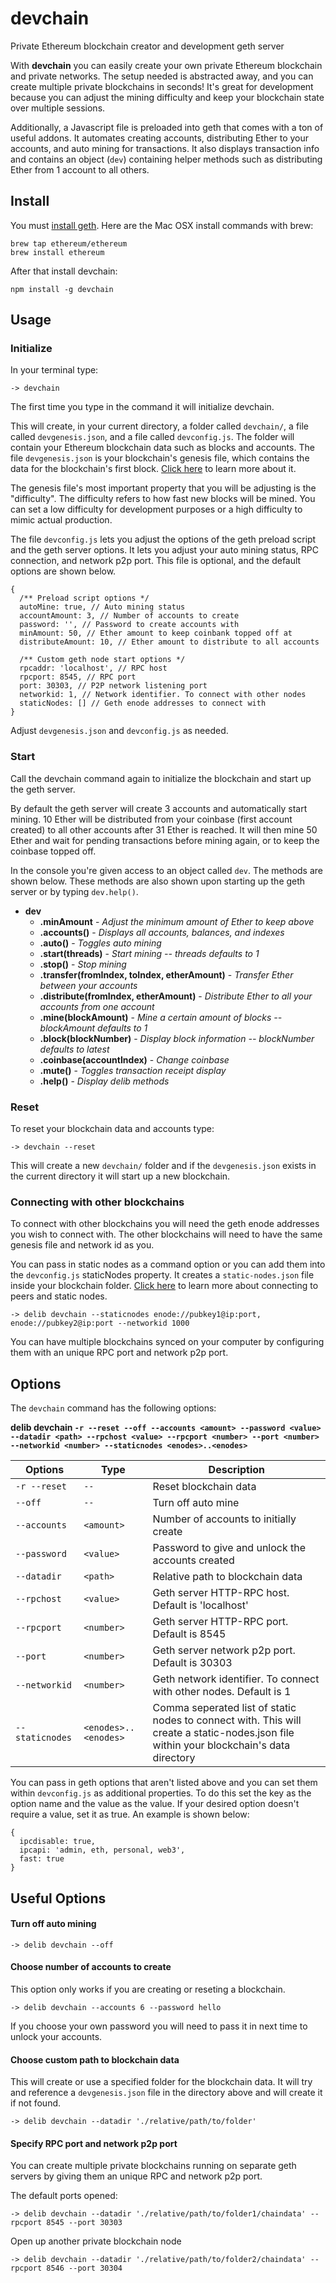 # devchain

Private Ethereum blockchain creator and development geth server

With **devchain** you can easily create your own private Ethereum blockchain and private networks. The setup needed is abstracted away, and you can create multiple private blockchains in seconds! It's great for development because you can adjust the mining difficulty and keep your blockchain state over multiple sessions.

Additionally, a Javascript file is preloaded into geth that comes with a ton of useful addons. It automates creating accounts, distributing Ether to your accounts, and auto mining for transactions. It also displays transaction info and contains an object (`dev`) containing helper methods such as distributing Ether from 1 account to all others.

## Install
You must [install geth](https://github.com/ethereum/go-ethereum/wiki/Building-Ethereum). Here are the Mac OSX install commands with brew:

```
brew tap ethereum/ethereum
brew install ethereum
```

After that install devchain:

```
npm install -g devchain
```

## Usage

### Initialize
In your terminal type:

```
-> devchain
```
The first time you type in the command it will initialize devchain.

This will create, in your current directory, a folder called `devchain/`, a file called `devgenesis.json`, and a file called `devconfig.js`. The folder will contain your Ethereum blockchain data such as blocks and accounts. The file `devgenesis.json` is your blockchain's genesis file, which contains the data for the blockchain's first block. [Click here](http://ethereum.stackexchange.com/questions/2376/what-does-each-genesis-json-parameter-mean) to learn more about it.

The genesis file's most important property that you will be adjusting is the "difficulty". The difficulty refers to how fast new blocks will be mined. You can set a low difficulty for development purposes or a high difficulty to mimic actual production.

The file `devconfig.js` lets you adjust the options of the geth preload script and the geth server options. It lets you adjust your auto mining status, RPC connection, and network p2p port. This file is optional, and the default options are shown below.

```
{
  /** Preload script options */
  autoMine: true, // Auto mining status
  accountAmount: 3, // Number of accounts to create
  password: '', // Password to create accounts with
  minAmount: 50, // Ether amount to keep coinbank topped off at
  distributeAmount: 10, // Ether amount to distribute to all accounts

  /** Custom geth node start options */
  rpcaddr: 'localhost', // RPC host
  rpcport: 8545, // RPC port
  port: 30303, // P2P network listening port
  networkid: 1, // Network identifier. To connect with other nodes
  staticNodes: [] // Geth enode addresses to connect with
}
```

Adjust `devgenesis.json` and `devconfig.js` as needed.

### Start
Call the devchain command again to initialize the blockchain and start up the geth server.

By default the geth server will create 3 accounts and automatically start mining. 10 Ether will be distributed from your coinbase (first account created) to all other accounts after 31 Ether is reached. It will then mine 50 Ether and wait for pending transactions before mining again, or to keep the coinbase topped off.

In the console you're given access to an object called `dev`. The methods are shown below. These methods are also shown upon starting up the geth server or by typing `dev.help()`.

* **dev**
   * **.minAmount** - *Adjust the minimum amount of Ether to keep above*
   * **.accounts()** - *Displays all accounts, balances, and indexes*
   * **.auto()** - *Toggles auto mining*
   * **.start(threads)** - *Start mining -- threads defaults to 1*
   * **.stop()** - *Stop mining*
   * **.transfer(fromIndex, toIndex, etherAmount)** - *Transfer Ether between your accounts*
   * **.distribute(fromIndex, etherAmount)** - *Distribute Ether to all your accounts from one account*
   * **.mine(blockAmount)** - *Mine a certain amount of blocks -- blockAmount defaults to 1*
   * **.block(blockNumber)** - *Display block information -- blockNumber defaults to latest*
   * **.coinbase(accountIndex)** - *Change coinbase*
   * **.mute()** - *Toggles transaction receipt display*
   * **.help()** - *Display delib methods*

### Reset
To reset your blockchain data and accounts type:

```
-> devchain --reset
```

This will create a new `devchain/` folder and if the `devgenesis.json` exists in the current directory it will start up a new blockchain.

### Connecting with other blockchains
To connect with other blockchains you will need the geth enode addresses you wish to connect with. The other blockchains will need to have the same genesis file and network id as you.

You can pass in static nodes as a command option or you can add them into the `devconfig.js` staticNodes property. It creates a `static-nodes.json` file inside your blockchain folder. [Click here](https://github.com/ethereum/go-ethereum/wiki/Connecting-to-the-network) to learn more about connecting to peers and static nodes.

```
-> delib devchain --staticnodes enode://pubkey1@ip:port, enode://pubkey2@ip:port --networkid 1000
```

You can have multiple blockchains synced on your computer by configuring them with an unique RPC port and network p2p port.

## Options
The `devchain` command has the following options:

**delib devchain `-r --reset --off --accounts <amount> --password <value> --datadir <path> --rpchost <value> --rpcport <number> --port <number> --networkid <number> --staticnodes <enodes>..<enodes>`**

| Options | Type | Description |
| --- | --- | --- |
| `-r --reset` | `-- `| Reset blockchain data |
| `--off` | `--`  | Turn off auto mine |
| `--accounts` | `<amount>` | Number of accounts to initially create |
| `--password` | `<value>` |  Password to give and unlock the accounts created |
| `--datadir` | `<path>` | Relative path to blockchain data |
| `--rpchost` | `<value>` | Geth server HTTP-RPC host. Default is 'localhost' |
| `--rpcport` | `<number>` | Geth server HTTP-RPC port. Default is 8545 |
| `--port` | `<number>` | Geth server network p2p port. Default is 30303 |
| `--networkid` | `<number>` | Geth network identifier. To connect with other nodes. Default is 1 |
| `--staticnodes` | `<enodes>..<enodes>` | Comma seperated list of static nodes to connect with. This will create a static-nodes.json file within your blockchain's data directory |

You can pass in geth options that aren't listed above and you can set them within `devconfig.js` as additional properties. To do this set the key as the option name and the value as the value. If your desired option doesn't require a value, set it as true. An example is shown below:

```
{
  ipcdisable: true,
  ipcapi: 'admin, eth, personal, web3',
  fast: true
}
```

## Useful Options

#### Turn off auto mining
```
-> delib devchain --off
```

#### Choose number of accounts to create
This option only works if you are creating or reseting a blockchain.
```
-> delib devchain --accounts 6 --password hello
```
If you choose your own password you will need to pass it in next time to unlock your accounts.

#### Choose custom path to blockchain data
This will create or use a specified folder for the blockchain data. It will try and reference a `devgenesis.json` file in the directory above and will create it if not found.
```
-> delib devchain --datadir './relative/path/to/folder'
```

#### Specify RPC port and network p2p port
You can create multiple private blockchains running on separate geth servers by giving them an unique RPC and network p2p port.

The default ports opened:
```
-> delib devchain --datadir './relative/path/to/folder1/chaindata' --rpcport 8545 --port 30303
```

Open up another private blockchain node
```
-> delib devchain --datadir './relative/path/to/folder2/chaindata' --rpcport 8546 --port 30304
```
